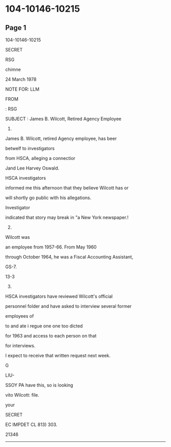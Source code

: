 # 104-10146-10215

## Page 1

104-10146-10215

SECRET

RSG

chimne

24 March 1978

NOTE FOR: LLM

FROM

: RSG

SUBJECT : James B. Wilcott, Retired Agency Employee

1.

James B. Wilcott, retired Agency employee, has beer

betwelf to investigators

from HSCA, alleging a connectior

Jand Lee Harvey Oswald.

HSCA investigators

informed me this afternoon that they believe Wilcott has or

will shortly go public with his allegations.

Investigator

indicated that story may break in "a New York newspaper.!

2.

Wilcott was

an employee from 1957-66. From May 1960

through October 1964, he was a Fiscal Accounting Assistant,

GS-7.

13-3

3.

HSCA investigators have reviewed Wilcott's official

personnel folder and have asked to interview several former

employees of

to and ate i regue one one too dicted

for 1963 and access to each person on that

for interviews.

I expect to receive that written request next week.

G

LIU-

SSOY PA have this, so is looking

vito Wilcott: file.

your

SECRET

EC IMPDET CL 813) 303.

21346

---

